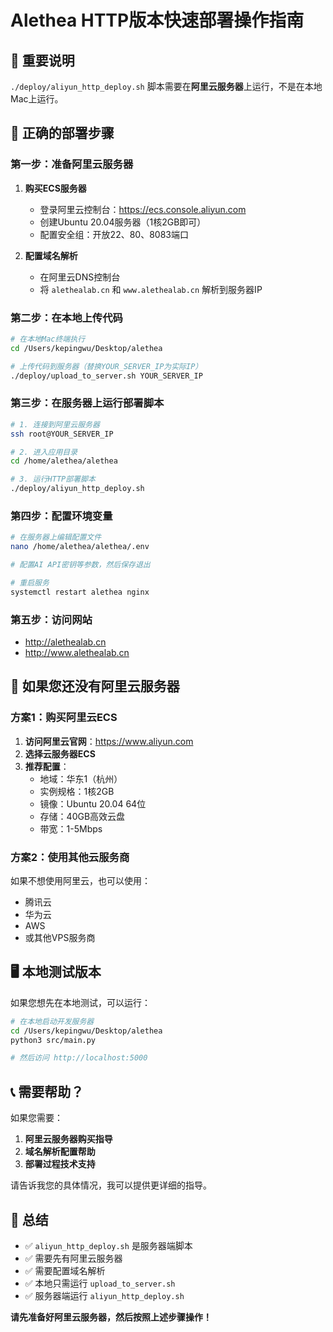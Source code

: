 # Alethea HTTP版本快速部署操作指南

## 🚨 重要说明

`./deploy/aliyun_http_deploy.sh` 脚本需要在**阿里云服务器**上运行，不是在本地Mac上运行。

## 🎯 正确的部署步骤

### 第一步：准备阿里云服务器

1. **购买ECS服务器**
   - 登录阿里云控制台：https://ecs.console.aliyun.com
   - 创建Ubuntu 20.04服务器（1核2GB即可）
   - 配置安全组：开放22、80、8083端口

2. **配置域名解析**
   - 在阿里云DNS控制台
   - 将 `alethealab.cn` 和 `www.alethealab.cn` 解析到服务器IP

### 第二步：在本地上传代码

```bash
# 在本地Mac终端执行
cd /Users/kepingwu/Desktop/alethea

# 上传代码到服务器（替换YOUR_SERVER_IP为实际IP）
./deploy/upload_to_server.sh YOUR_SERVER_IP
```

### 第三步：在服务器上运行部署脚本

```bash
# 1. 连接到阿里云服务器
ssh root@YOUR_SERVER_IP

# 2. 进入应用目录
cd /home/alethea/alethea

# 3. 运行HTTP部署脚本
./deploy/aliyun_http_deploy.sh
```

### 第四步：配置环境变量

```bash
# 在服务器上编辑配置文件
nano /home/alethea/alethea/.env

# 配置AI API密钥等参数，然后保存退出

# 重启服务
systemctl restart alethea nginx
```

### 第五步：访问网站

- http://alethealab.cn
- http://www.alethealab.cn

## 🔧 如果您还没有阿里云服务器

### 方案1：购买阿里云ECS

1. **访问阿里云官网**：https://www.aliyun.com
2. **选择云服务器ECS**
3. **推荐配置**：
   - 地域：华东1（杭州）
   - 实例规格：1核2GB
   - 镜像：Ubuntu 20.04 64位
   - 存储：40GB高效云盘
   - 带宽：1-5Mbps

### 方案2：使用其他云服务商

如果不想使用阿里云，也可以使用：
- 腾讯云
- 华为云
- AWS
- 或其他VPS服务商

## 🖥️ 本地测试版本

如果您想先在本地测试，可以运行：

```bash
# 在本地启动开发服务器
cd /Users/kepingwu/Desktop/alethea
python3 src/main.py

# 然后访问 http://localhost:5000
```

## 📞 需要帮助？

如果您需要：
1. **阿里云服务器购买指导**
2. **域名解析配置帮助**
3. **部署过程技术支持**

请告诉我您的具体情况，我可以提供更详细的指导。

## 🎯 总结

- ✅ `aliyun_http_deploy.sh` 是服务器端脚本
- ✅ 需要先有阿里云服务器
- ✅ 需要配置域名解析
- ✅ 本地只需运行 `upload_to_server.sh`
- ✅ 服务器端运行 `aliyun_http_deploy.sh`

**请先准备好阿里云服务器，然后按照上述步骤操作！**
